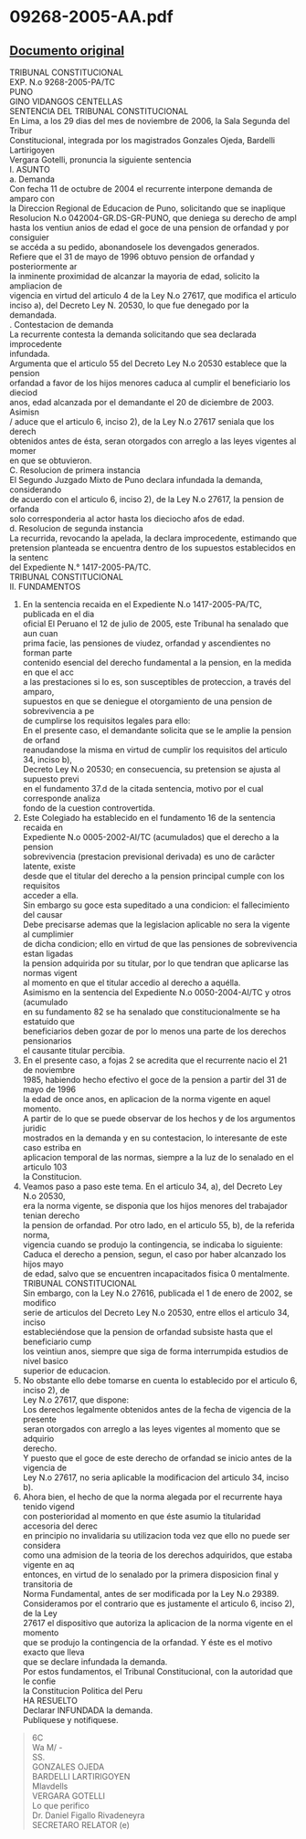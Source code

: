 
09268-2005-AA.pdf
=================
  
[Documento original](https://www.tc.gob.pe/jurisprudencia/2007/09268-2005-AA.pdf)  
---  
TRIBUNAL CONSTITUCIONAL  
EXP. N.o 9268-2005-PA/TC  
PUNO  
GINO VIDANGOS CENTELLAS  
SENTENCIA DEL TRIBUNAL CONSTITUCIONAL  
En Lima, a los 29 dias del mes de noviembre de 2006, la Sala Segunda del Tribur  
Constitucional, integrada por los magistrados Gonzales Ojeda, Bardelli Lartirigoyen  
Vergara Gotelli, pronuncia la siguiente sentencia  
I. ASUNTO  
a. Demanda  
Con fecha 11 de octubre de 2004 el recurrente interpone demanda de amparo con  
la Direccion Regional de Educacion de Puno, solicitando que se inaplique  
Resolucion N.o 042004-GR.DS-GR-PUNO, que deniega su derecho de ampl  
hasta los ventiun anios de edad el goce de una pension de orfandad y por consiguier  
se accéda a su pedido, abonandosele los devengados generados.  
Refiere que el 31 de mayo de 1996 obtuvo pension de orfandad y posteriormente ar  
la inminente proximidad de alcanzar la mayoria de edad, solicito la ampliacion de  
vigencia en virtud del articulo 4 de la Ley N.o 27617, que modifica el articulo  
inciso a), del Decreto Ley N. 20530, lo que fue denegado por la demandada.  
. Contestacion de demanda  
La recurrente contesta la demanda solicitando que sea declarada improcedente  
infundada.  
Argumenta que el articulo 55 del Decreto Ley N.o 20530 establece que la pension  
orfandad a favor de los hijos menores caduca al cumplir el beneficiario los dieciod  
anos, edad alcanzada por el demandante el 20 de diciembre de 2003. Asimisn  
/ aduce que el articulo 6, inciso 2), de la Ley N.o 27617 seniala que los derech  
obtenidos antes de ésta, seran otorgados con arreglo a las leyes vigentes al momer  
en que se obtuvieron.  
C. Resolucion de primera instancia  
El Segundo Juzgado Mixto de Puno declara infundada la demanda, considerando  
de acuerdo con el articulo 6, inciso 2), de la Ley N.o 27617, la pension de orfanda  
solo corresponderia al actor hasta los dieciocho afos de edad.  
d. Resolucion de segunda instancia  
La recurrida, revocando la apelada, la declara improcedente, estimando que  
pretension planteada se encuentra dentro de los supuestos establecidos en la sentenc  
del Expediente N.° 1417-2005-PA/TC.  
TRIBUNAL CONSTITUCIONAL  
II. FUNDAMENTOS  
1. En la sentencia recaida en el Expediente N.o 1417-2005-PA/TC, publicada en el dia  
oficial El Peruano el 12 de julio de 2005, este Tribunal ha senalado que aun cuan  
prima facie, las pensiones de viudez, orfandad y ascendientes no forman parte  
contenido esencial del derecho fundamental a la pension, en la medida en que el acc  
a las prestaciones si lo es, son susceptibles de proteccion, a través del amparo,  
supuestos en que se deniegue el otorgamiento de una pension de sobrevivencia a pe  
de cumplirse los requisitos legales para ello:  
En el presente caso, el demandante solicita que se le amplie la pension de orfand  
reanudandose la misma en virtud de cumplir los requisitos del articulo 34, inciso b),  
Decreto Ley N.o 20530; en consecuencia, su pretension se ajusta al supuesto previ  
en el fundamento 37.d de la citada sentencia, motivo por el cual corresponde analiza  
fondo de la cuestion controvertida.  
2. Este Colegiado ha establecido en el fundamento 16 de la sentencia recaida en  
Expediente N.o 0005-2002-AI/TC (acumulados) que el derecho a la pension  
sobrevivencia (prestacion previsional derivada) es uno de carâcter latente, existe  
desde que el titular del derecho a la pension principal cumple con los requisitos  
acceder a ella.  
Sin embargo su goce esta supeditado a una condicion: el fallecimiento del causar  
Debe precisarse ademas que la legislacion aplicable no sera la vigente al cumplimier  
de dicha condicion; ello en virtud de que las pensiones de sobrevivencia estan ligadas  
la pension adquirida por su titular, por lo que tendran que aplicarse las normas vigent  
al momento en que el titular accedio al derecho a aquélla.  
Asimismo en la sentencia del Expediente N.o 0050-2004-AI/TC y otros (acumulado  
en su fundamento 82 se ha senalado que constitucionalmente se ha estatuido que  
beneficiarios deben gozar de por lo menos una parte de los derechos pensionarios  
el causante titular percibia.  
3. En el presente caso, a fojas 2 se acredita que el recurrente nacio el 21 de noviembre  
1985, habiendo hecho efectivo el goce de la pension a partir del 31 de mayo de 1996  
la edad de once anos, en aplicacion de la norma vigente en aquel momento.  
A partir de lo que se puede observar de los hechos y de los argumentos juridic  
mostrados en la demanda y en su contestacion, lo interesante de este caso estriba en  
aplicacion temporal de las normas, siempre a la luz de lo senalado en el articulo 103  
la Constitucion.  
4. Veamos paso a paso este tema. En el articulo 34, a), del Decreto Ley N.o 20530,  
era la norma vigente, se disponia que los hijos menores del trabajador tenian derecho  
la pension de orfandad. Por otro lado, en el articulo 55, b), de la referida norma,  
vigencia cuando se produjo la contingencia, se indicaba lo siguiente:  
Caduca el derecho a pension, segun, el caso por haber alcanzado los hijos mayo  
de edad, salvo que se encuentren incapacitados fisica 0 mentalmente.  
TRIBUNAL CONSTITUCIONAL  
Sin embargo, con la Ley N.o 27616, publicada el 1 de enero de 2002, se modifico  
serie de articulos del Decreto Ley N.o 20530, entre ellos el articulo 34, inciso  
estableciéndose que la pension de orfandad subsiste hasta que el beneficiario cump  
los veintiun anos, siempre que siga de forma interrumpida estudios de nivel basico  
superior de educacion.  
5. No obstante ello debe tomarse en cuenta lo establecido por el articulo 6, inciso 2), de  
Ley N.o 27617, que dispone:  
Los derechos legalmente obtenidos antes de la fecha de vigencia de la presente  
seran otorgados con arreglo a las leyes vigentes al momento que se adquirio  
derecho.  
Y puesto que el goce de este derecho de orfandad se inicio antes de la vigencia de  
Ley N.o 27617, no seria aplicable la modificacion del articulo 34, inciso b).  
6. Ahora bien, el hecho de que la norma alegada por el recurrente haya tenido vigend  
con posterioridad al momento en que éste asumio la titularidad accesoria del derec  
en principio no invalidaria su utilizacion toda vez que ello no puede ser considera  
como una admision de la teoria de los derechos adquiridos, que estaba vigente en aq  
entonces, en virtud de lo senalado por la primera disposicion final y transitoria de  
Norma Fundamental, antes de ser modificada por la Ley N.o 29389.  
Consideramos por el contrario que es justamente el articulo 6, inciso 2), de la Ley  
27617 el dispositivo que autoriza la aplicacion de la norma vigente en el momento  
que se produjo la contingencia de la orfandad. Y éste es el motivo exacto que lleva  
que se declare infundada la demanda.  
Por estos fundamentos, el Tribunal Constitucional, con la autoridad que le confie  
la Constitucion Politica del Peru  
HA RESUELTO  
Declarar INFUNDADA la demanda.  
Publiquese y notifiquese.  
> 6C  
Wa M/ -  
SS.  
GONZALES OJEDA  
BARDELLI LARTIRIGOYEN  
Mlavdells  
VERGARA GOTELLI  
Lo que perifico  
Dr. Daniel Figallo Rivadeneyra  
SECRETARO RELATOR (e)
